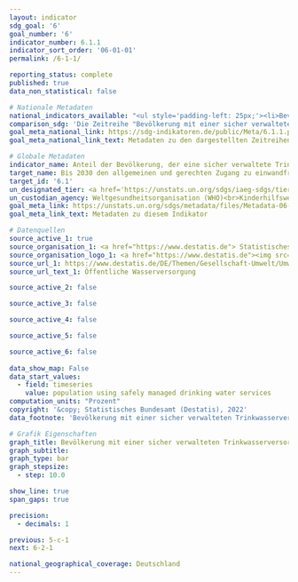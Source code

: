 ```yaml
---
layout: indicator    
sdg_goal: '6'    
goal_number: '6'    
indicator_number: 6.1.1    
indicator_sort_order: '06-01-01'    
permalink: /6-1-1/    

reporting_status: complete    
published: true    
data_non_statistical: false    

# Nationale Metadaten    
national_indicators_available: "<ul style='padding-left: 25px;'><li>Bevölkerung mit einer sicher verwalteten Trinkwasserversorgung</li> <li> Bevölkerung mit Anschluss an die öffentliche Wasserversorgung</li></ul>"    
comparison_sdg: 'Die Zeitreihe "Bevölkerung mit einer sicher verwalteten Trinkwasserversorgung" entspricht teilweise den globalen Metadaten. Die Zeitreihe "Bevölkerung mit Anschluss an die öffentliche Wasserversorgung" bietet zusätzliche Informationen.'    
goal_meta_national_link: https://sdg-indikatoren.de/public/Meta/6.1.1.pdf
goal_meta_national_link_text: Metadaten zu den dargestellten Zeitreihen    

# Globale Metadaten    
indicator_name: Anteil der Bevölkerung, der eine sicher verwaltete Trinkwasserversorgung nutzt    
target_name: Bis 2030 den allgemeinen und gerechten Zugang zu einwandfreiem und bezahlbarem Trinkwasser für alle erreichen    
target_id: '6.1'    
un_designated_tier: <a href='https://unstats.un.org/sdgs/iaeg-sdgs/tier-classification/' title='Klicken Sie hier um weitere Informationen zur UN-Tier-Klassifikation zu erhalten.'  target='_blank'>Tier I</a>    
un_custodian_agency: Weltgesundheitsorganisation (WHO)<br>Kinderhilfswerk der Vereinten Nationen (UNICEF)    
goal_meta_link: https://unstats.un.org/sdgs/metadata/files/Metadata-06-01-01.pdf    
goal_meta_link_text: Metadaten zu diesem Indikator        

# Datenquellen
source_active_1: true
source_organisation_1: <a href="https://www.destatis.de"> Statistisches Bundesamt (Destatis) </a>
source_organisation_logo_1: <a href="https://www.destatis.de"><img src="https://g205sdgs.github.io/sdg-indicators/public/OrgImgDe/destatis.png" alt="Logo destatis" style="height:60px; width:148px"/></a>
source_url_1: https://www.destatis.de/DE/Themen/Gesellschaft-Umwelt/Umwelt/Wasserwirtschaft/_inhalt.html#sprg238684
source_url_text_1: Öffentliche Wasserversorgung

source_active_2: false

source_active_3: false

source_active_4: false

source_active_5: false

source_active_6: false
    
data_show_map: False    
data_start_values: 
  - field: timeseries
    value: population using safely managed drinking water services    
computation_units: "Prozent"    
copyright: '&copy; Statistisches Bundesamt (Destatis), 2022'    
data_footnote: 'Bevölkerung mit einer sicher verwalteten Trinkwasserversorgung: Alle Daten geschätzt.'    

# Grafik Eigenschaften    
graph_title: Bevölkerung mit einer sicher verwalteten Trinkwasserversorgung
graph_subtitle:     
graph_type: bar
graph_stepsize: 
  - step: 10.0    

show_line: true
span_gaps: true

precision:
  - decimals: 1    

previous: 5-c-1    
next: 6-2-1    

national_geographical_coverage: Deutschland    
---
```


<span></span>